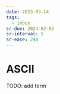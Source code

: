```yaml
---
date: 2023-03-14
tags:
  - inbox
sr-due: 2024-02-02
sr-interval: 5
sr-ease: 248
---
```


# ASCII

TODO: add term
